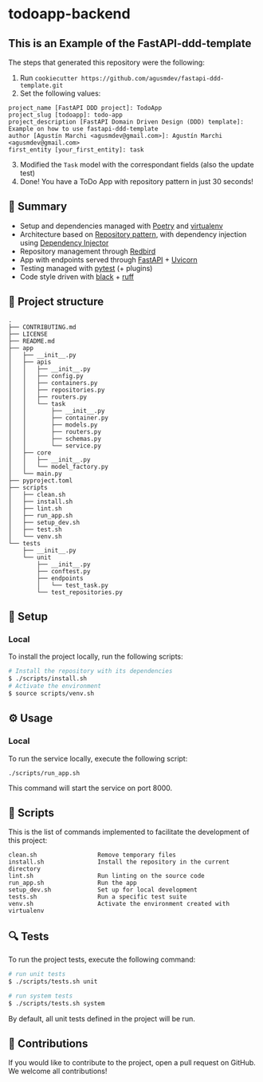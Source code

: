 # todoapp-backend

## This is an Example of the FastAPI-ddd-template

The steps that generated this repository were the following:

1) Run `cookiecutter https://github.com/agusmdev/fastapi-ddd-template.git`
2) Set the following values:
```text
project_name [FastAPI DDD project]: TodoApp
project_slug [todoapp]: todo-app
project_description [FastAPI Domain Driven Design (DDD) template]: Example on how to use fastapi-ddd-template
author [Agustín Marchi <agusmdev@gmail.com>]: Agustín Marchi <agusmdev@gmail.com>
first_entity [your_first_entity]: task
```
3) Modified the `Task` model with the correspondant fields (also the update test)
4) Done! You have a ToDo App with repository pattern in just 30 seconds!


## 🎯 Summary

- Setup and dependencies managed with [Poetry](https://python-poetry.org/) and [virtualenv](https://virtualenv.pypa.io/en/latest/)
- Architecture based on [Repository pattern](https://www.cosmicpython.com/book/chapter_02_repository.html), with dependency injection using [Dependency Injector](https://python-dependency-injector.ets-labs.org/)
- Repository management through [Redbird](https://github.com/Miksus/red-bird)
- App with endpoints served through [FastAPI](https://fastapi.tiangolo.com/) + [Uvicorn](https://www.uvicorn.org/)
- Testing managed with [pytest](https://docs.pytest.org/) (+ plugins)
- Code style driven with [black](https://github.com/psf/black) + [ruff](https://beta.ruff.rs/docs/) 

## 🧬 Project structure

```text
.
├── CONTRIBUTING.md
├── LICENSE
├── README.md
├── app
│   ├── __init__.py
│   ├── apis
│   │   ├── __init__.py
│   │   ├── config.py
│   │   ├── containers.py
│   │   ├── repositories.py
│   │   ├── routers.py
│   │   └── task
│   │       ├── __init__.py
│   │       ├── container.py
│   │       ├── models.py
│   │       ├── routers.py
│   │       ├── schemas.py
│   │       └── service.py
│   ├── core
│   │   ├── __init__.py
│   │   └── model_factory.py
│   └── main.py
├── pyproject.toml
├── scripts
│   ├── clean.sh
│   ├── install.sh
│   ├── lint.sh
│   ├── run_app.sh
│   ├── setup_dev.sh
│   ├── test.sh
│   └── venv.sh
└── tests
    ├── __init__.py
    └── unit
        ├── __init__.py
        ├── conftest.py
        ├── endpoints
        │   └── test_task.py
        └── test_repositories.py
```

## 🍴 Setup

### Local 

To install the project locally, run the following scripts:


```bash
# Install the repository with its dependencies
$ ./scripts/install.sh
# Activate the environment
$ source scripts/venv.sh
```

## ⚙️ Usage

### Local

To run the service locally, execute the following script:


```shell
./scripts/run_app.sh
```

This command will start the service on port 8000.


## 🔧 Scripts

This is the list of commands implemented to facilitate the development of this project:

```text
clean.sh                 Remove temporary files
install.sh               Install the repository in the current directory
lint.sh                  Run linting on the source code
run_app.sh               Run the app
setup_dev.sh             Set up for local development
tests.sh                 Run a specific test suite
venv.sh                  Activate the environment created with virtualenv
```

## 🔍 Tests

To run the project tests, execute the following command:

```bash
# run unit tests
$ ./scripts/tests.sh unit

# run system tests
$ ./scripts/tests.sh system
```

By default, all unit tests defined in the project will be run.


## 🤝 Contributions

If you would like to contribute to the project, open a pull request on GitHub. We welcome all contributions!